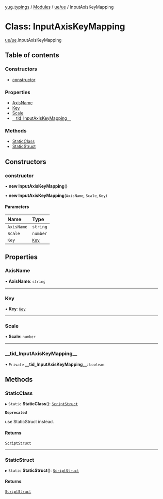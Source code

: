 [yug_typings](../README.md) / [Modules](../modules.md) / [ue/ue](../modules/ue_ue.md) / InputAxisKeyMapping

# Class: InputAxisKeyMapping

[ue/ue](../modules/ue_ue.md).InputAxisKeyMapping

## Table of contents

### Constructors

- [constructor](ue_ue.InputAxisKeyMapping.md#constructor)

### Properties

- [AxisName](ue_ue.InputAxisKeyMapping.md#axisname)
- [Key](ue_ue.InputAxisKeyMapping.md#key)
- [Scale](ue_ue.InputAxisKeyMapping.md#scale)
- [\_\_tid\_InputAxisKeyMapping\_\_](ue_ue.InputAxisKeyMapping.md#__tid_inputaxiskeymapping__)

### Methods

- [StaticClass](ue_ue.InputAxisKeyMapping.md#staticclass)
- [StaticStruct](ue_ue.InputAxisKeyMapping.md#staticstruct)

## Constructors

### constructor

• **new InputAxisKeyMapping**()

• **new InputAxisKeyMapping**(`AxisName`, `Scale`, `Key`)

#### Parameters

| Name | Type |
| :------ | :------ |
| `AxisName` | `string` |
| `Scale` | `number` |
| `Key` | [`Key`](ue_ue.Key.md) |

## Properties

### AxisName

• **AxisName**: `string`

___

### Key

• **Key**: [`Key`](ue_ue.Key.md)

___

### Scale

• **Scale**: `number`

___

### \_\_tid\_InputAxisKeyMapping\_\_

• `Private` **\_\_tid\_InputAxisKeyMapping\_\_**: `boolean`

## Methods

### StaticClass

▸ `Static` **StaticClass**(): [`ScriptStruct`](ue_ue.ScriptStruct.md)

**`Deprecated`**

use StaticStruct instead.

#### Returns

[`ScriptStruct`](ue_ue.ScriptStruct.md)

___

### StaticStruct

▸ `Static` **StaticStruct**(): [`ScriptStruct`](ue_ue.ScriptStruct.md)

#### Returns

[`ScriptStruct`](ue_ue.ScriptStruct.md)
